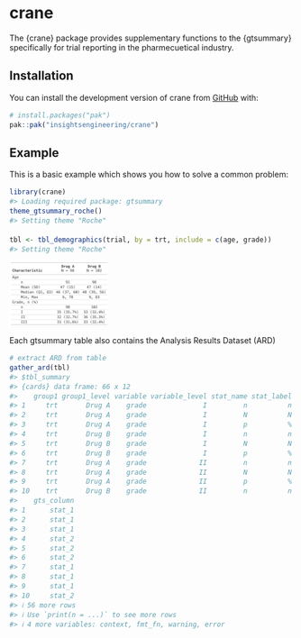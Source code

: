 
<!-- README.md is generated from README.Rmd. Please edit that file -->

# crane

<!-- badges: start -->

<!-- badges: end -->

The {crane} package provides supplementary functions to the {gtsummary}
specifically for trial reporting in the pharmecuetical industry.

## Installation

You can install the development version of crane from
[GitHub](https://github.com/) with:

``` r
# install.packages("pak")
pak::pak("insightsengineering/crane")
```

## Example

This is a basic example which shows you how to solve a common problem:

``` r
library(crane)
#> Loading required package: gtsummary
theme_gtsummary_roche()
#> Setting theme "Roche"

tbl <- tbl_demographics(trial, by = trt, include = c(age, grade))
#> Setting theme "Roche"
```

<img src="man/figures/README-tbl_print_simple-1.png" width="35%" />

Each gtsummary table also contains the Analysis Results Dataset (ARD)

``` r
# extract ARD from table
gather_ard(tbl)
#> $tbl_summary
#> {cards} data frame: 66 x 12
#>    group1 group1_level variable variable_level stat_name stat_label  stat
#> 1     trt       Drug A    grade              I         n          n    35
#> 2     trt       Drug A    grade              I         N          N    98
#> 3     trt       Drug A    grade              I         p          % 0.357
#> 4     trt       Drug B    grade              I         n          n    33
#> 5     trt       Drug B    grade              I         N          N   102
#> 6     trt       Drug B    grade              I         p          % 0.324
#> 7     trt       Drug A    grade             II         n          n    32
#> 8     trt       Drug A    grade             II         N          N    98
#> 9     trt       Drug A    grade             II         p          % 0.327
#> 10    trt       Drug B    grade             II         n          n    36
#>    gts_column
#> 1      stat_1
#> 2      stat_1
#> 3      stat_1
#> 4      stat_2
#> 5      stat_2
#> 6      stat_2
#> 7      stat_1
#> 8      stat_1
#> 9      stat_1
#> 10     stat_2
#> ℹ 56 more rows
#> ℹ Use `print(n = ...)` to see more rows
#> ℹ 4 more variables: context, fmt_fn, warning, error
```
